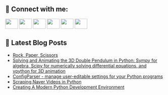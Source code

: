 ## 🔎 Connect with me:
[<img height="32" width="40" src="https://cdn.jsdelivr.net/npm/simple-icons@v5/icons/telegram.svg" />](https://t.me/bullbesh)
[<img height="32" width="40" src="https://cdn.jsdelivr.net/npm/simple-icons@v5/icons/vk.svg" />](https://vk.com/bullbesh)
[<img height="32" width="40" src="https://cdn.jsdelivr.net/npm/simple-icons@v5/icons/twitter.svg" />](https://twitter.com/bullbesh1)
[<img height="32" width="40" src="https://cdn.jsdelivr.net/npm/simple-icons@v5/icons/instagram.svg" />](https://www.instagram.com/bullbesh)
[<img height="32" width="40" src="https://cdn.jsdelivr.net/npm/simple-icons@v5/icons/reddit.svg" />](https://www.reddit.com/user/bullbesh)
[<img height="32" width="40" src="https://cdn.jsdelivr.net/npm/simple-icons@v5/icons/youtube.svg" />](https://www.youtube.com/channel/UCtfjRs6uzgq5mfm8S06WTcg)

## 📕 Latest Blog Posts
<!-- BLOG-POST-LIST:START -->
- [Rock, Paper, Scissors](https://www.reddit.com/r/Python/comments/tw0wkp/rock_paper_scissors/)
- [Solving and Animating the 3D Double Pendulum in Python: Sympy for algebra, Scipy for numerically solving differential equations, and vpython for 3D animation](https://www.reddit.com/r/Python/comments/tw0eck/solving_and_animating_the_3d_double_pendulum_in/)
- [ConfigParser - manage user-editable settings for your Python programs](https://www.reddit.com/r/Python/comments/tvzwqb/configparser_manage_usereditable_settings_for/)
- [Scraping Naver Videos in Python](https://www.reddit.com/r/Python/comments/tvzlgk/scraping_naver_videos_in_python/)
- [Creating A Modern Python Development Environment](https://www.reddit.com/r/Python/comments/tvyvov/creating_a_modern_python_development_environment/)
<!-- BLOG-POST-LIST:END -->
